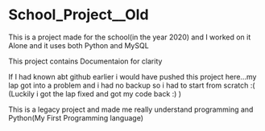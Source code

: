 # School_Project__Old

This is a project made for the school(in the year 2020) and I worked on it Alone and it uses both Python and MySQL

This project contains Documentaion for clarity

If I had known abt github earlier i would have pushed this project here...my lap got into a problem and i had no backup so i had to start from scratch :(
(Luckily i got the lap fixed and got my code back :) )


This is a legacy project and made me really understand programming and Python(My First Programming language)
